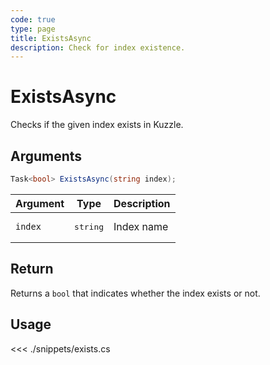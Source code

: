 ```yaml
---
code: true
type: page
title: ExistsAsync
description: Check for index existence.
---
```


# ExistsAsync

Checks if the given index exists in Kuzzle.

## Arguments

```csharp
Task<bool> ExistsAsync(string index);
```

| Argument | Type              | Description |
|----------|-------------------|-------------|
| `index`  | <pre>string</pre> | Index name  |

## Return

Returns a `bool` that indicates whether the index exists or not.

## Usage

<<< ./snippets/exists.cs
